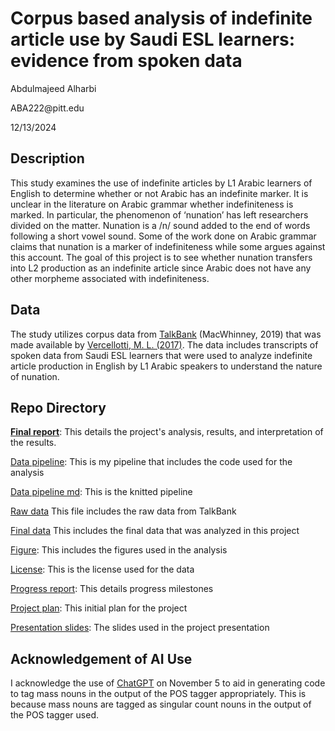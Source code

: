 # Corpus based analysis of indefinite article use by Saudi ESL learners: evidence from spoken data

Abdulmajeed Alharbi

ABA222\@pitt.edu

12/13/2024

## Description

This study examines the use of indefinite articles by L1 Arabic learners of English to determine whether or not Arabic has an indefinite marker. It is unclear in the literature on Arabic grammar whether indefiniteness is marked. In particular, the phenomenon of ‘nunation’ has left researchers divided on the matter. Nunation is a /n/ sound added to the end of words following a short vowel sound. Some of the work done on Arabic grammar claims that nunation is a marker of indefiniteness while some argues against this account. The goal of this project is to see whether nunation transfers into L2 production as an indefinite article since Arabic does not have any other morpheme associated with indefiniteness.

## Data

The study utilizes corpus data from [TalkBank](https://slabank.talkbank.org/access/English/Vercellotti.html) (MacWhinney, 2019) that was made available by [Vercellotti, M. L. (2017)](https://slabank.talkbank.org/access/0docs/Vercellotti2017.pdf). The data includes transcripts of spoken data from Saudi ESL learners that were used to analyze indefinite article production in English by L1 Arabic speakers to understand the nature of nunation.

## Repo Directory

[**Final report**](final_report.md): This details the project's analysis, results, and interpretation of the results.

[Data pipeline](Data_pipeline.Rmd): This is my pipeline that includes the code used for the analysis

[Data pipeline md](Data_pipeline.md): This is the knitted pipeline

[Raw data](data/Vercellotti) This file includes the raw data from TalkBank

[Final data](data/Final_data) This includes the final data that was analyzed in this project

[Figure](figures): This includes the figures used in the analysis

[License](LICENSE.md): This is the license used for the data

[Progress report](progress_report.md): This details progress milestones

[Project plan](project_plan.md): This initial plan for the project

[Presentation slides](Presentation.pdf): The slides used in the project presentation

### 

## Acknowledgement of AI Use

I acknowledge the use of [ChatGPT](https://chatgpt.com/share/673bf189-153c-800a-81d9-7d0f5ec6c064) on November 5 to aid in generating code to tag mass nouns in the output of the POS tagger appropriately. This is because mass nouns are tagged as singular count nouns in the output of the POS tagger used.

